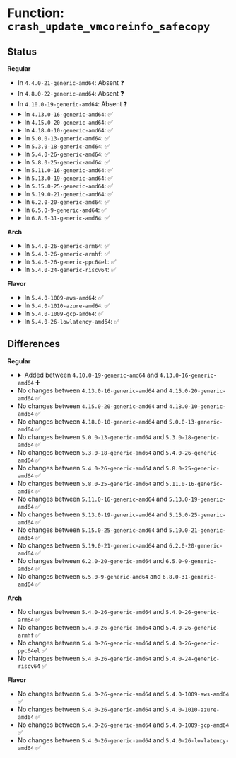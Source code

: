 # Function: <code>crash_update_vmcoreinfo_safecopy</code>

## Status
<b>Regular</b>
<ul>
<li>
In <code>4.4.0-21-generic-amd64</code>: Absent ❓
</li>
<li>
In <code>4.8.0-22-generic-amd64</code>: Absent ❓
</li>
<li>
In <code>4.10.0-19-generic-amd64</code>: Absent ❓
</li>
<li>
<details>
<summary>In <code>4.13.0-16-generic-amd64</code>: ✅</summary>

```c
void crash_update_vmcoreinfo_safecopy(void * ptr)
```

```json
{
  "name": "crash_update_vmcoreinfo_safecopy",
  "collision_type": "Unique Global",
  "inline_type": "No",
  "funcs": [
    {
      "addr": 18446744071580012688,
      "name": "crash_update_vmcoreinfo_safecopy",
      "external": true,
      "loc": "kernel/crash_core.c:329",
      "file": "kernel/crash_core.c",
      "inline": "seen, unknown",
      "caller_inline": [],
      "caller_func": [
        "kernel/kexec_core.c:kimage_free",
        "kernel/kexec_core.c:kimage_crash_copy_vmcoreinfo"
      ]
    }
  ],
  "symbols": [
    {
      "addr": 18446744071580012688,
      "name": "crash_update_vmcoreinfo_safecopy",
      "section": ".text",
      "bind": "STB_GLOBAL",
      "size": 50
    }
  ]
}
```
</details>
</li>
<li>
<details>
<summary>In <code>4.15.0-20-generic-amd64</code>: ✅</summary>

```c
void crash_update_vmcoreinfo_safecopy(void * ptr)
```

```json
{
  "name": "crash_update_vmcoreinfo_safecopy",
  "collision_type": "Unique Global",
  "inline_type": "No",
  "funcs": [
    {
      "addr": 18446744071580059520,
      "name": "crash_update_vmcoreinfo_safecopy",
      "external": true,
      "loc": "kernel/crash_core.c:330",
      "file": "kernel/crash_core.c",
      "inline": "seen, unknown",
      "caller_inline": [],
      "caller_func": [
        "kernel/kexec_core.c:kimage_free",
        "kernel/kexec_core.c:kimage_crash_copy_vmcoreinfo"
      ]
    }
  ],
  "symbols": [
    {
      "addr": 18446744071580059520,
      "name": "crash_update_vmcoreinfo_safecopy",
      "section": ".text",
      "bind": "STB_GLOBAL",
      "size": 50
    }
  ]
}
```
</details>
</li>
<li>
<details>
<summary>In <code>4.18.0-10-generic-amd64</code>: ✅</summary>

```c
void crash_update_vmcoreinfo_safecopy(void * ptr)
```

```json
{
  "name": "crash_update_vmcoreinfo_safecopy",
  "collision_type": "Unique Global",
  "inline_type": "No",
  "funcs": [
    {
      "addr": 18446744071580116752,
      "name": "crash_update_vmcoreinfo_safecopy",
      "external": true,
      "loc": "kernel/crash_core.c:330",
      "file": "kernel/crash_core.c",
      "inline": "seen, unknown",
      "caller_inline": [],
      "caller_func": [
        "kernel/kexec_core.c:kimage_free",
        "kernel/kexec_core.c:kimage_crash_copy_vmcoreinfo"
      ]
    }
  ],
  "symbols": [
    {
      "addr": 18446744071580116752,
      "name": "crash_update_vmcoreinfo_safecopy",
      "section": ".text",
      "bind": "STB_GLOBAL",
      "size": 50
    }
  ]
}
```
</details>
</li>
<li>
<details>
<summary>In <code>5.0.0-13-generic-amd64</code>: ✅</summary>

```c
void crash_update_vmcoreinfo_safecopy(void * ptr)
```

```json
{
  "name": "crash_update_vmcoreinfo_safecopy",
  "collision_type": "Unique Global",
  "inline_type": "No",
  "funcs": [
    {
      "addr": 18446744071580163744,
      "name": "crash_update_vmcoreinfo_safecopy",
      "external": true,
      "loc": "kernel/crash_core.c:330",
      "file": "kernel/crash_core.c",
      "inline": "seen, unknown",
      "caller_inline": [],
      "caller_func": [
        "kernel/kexec_core.c:kimage_free",
        "kernel/kexec_core.c:kimage_crash_copy_vmcoreinfo"
      ]
    }
  ],
  "symbols": [
    {
      "addr": 18446744071580163744,
      "name": "crash_update_vmcoreinfo_safecopy",
      "section": ".text",
      "bind": "STB_GLOBAL",
      "size": 50
    }
  ]
}
```
</details>
</li>
<li>
<details>
<summary>In <code>5.3.0-18-generic-amd64</code>: ✅</summary>

```c
void crash_update_vmcoreinfo_safecopy(void * ptr)
```

```json
{
  "name": "crash_update_vmcoreinfo_safecopy",
  "collision_type": "Unique Global",
  "inline_type": "No",
  "funcs": [
    {
      "addr": 18446744071580209744,
      "name": "crash_update_vmcoreinfo_safecopy",
      "external": true,
      "loc": "kernel/crash_core.c:328",
      "file": "kernel/crash_core.c",
      "inline": "seen, unknown",
      "caller_inline": [],
      "caller_func": [
        "kernel/kexec_core.c:kimage_free",
        "kernel/kexec_core.c:kimage_crash_copy_vmcoreinfo"
      ]
    }
  ],
  "symbols": [
    {
      "addr": 18446744071580209744,
      "name": "crash_update_vmcoreinfo_safecopy",
      "section": ".text",
      "bind": "STB_GLOBAL",
      "size": 50
    }
  ]
}
```
</details>
</li>
<li>
<details>
<summary>In <code>5.4.0-26-generic-amd64</code>: ✅</summary>

```c
void crash_update_vmcoreinfo_safecopy(void * ptr)
```

```json
{
  "name": "crash_update_vmcoreinfo_safecopy",
  "collision_type": "Unique Global",
  "inline_type": "No",
  "funcs": [
    {
      "addr": 18446744071580258080,
      "name": "crash_update_vmcoreinfo_safecopy",
      "external": true,
      "loc": "kernel/crash_core.c:328",
      "file": "kernel/crash_core.c",
      "inline": "seen, unknown",
      "caller_inline": [],
      "caller_func": [
        "kernel/kexec_core.c:kimage_free",
        "kernel/kexec_core.c:kimage_crash_copy_vmcoreinfo"
      ]
    }
  ],
  "symbols": [
    {
      "addr": 18446744071580258080,
      "name": "crash_update_vmcoreinfo_safecopy",
      "section": ".text",
      "bind": "STB_GLOBAL",
      "size": 50
    }
  ]
}
```
</details>
</li>
<li>
<details>
<summary>In <code>5.8.0-25-generic-amd64</code>: ✅</summary>

```c
void crash_update_vmcoreinfo_safecopy(void * ptr)
```

```json
{
  "name": "crash_update_vmcoreinfo_safecopy",
  "collision_type": "Unique Global",
  "inline_type": "No",
  "funcs": [
    {
      "addr": 18446744071580326656,
      "name": "crash_update_vmcoreinfo_safecopy",
      "external": true,
      "loc": "kernel/crash_core.c:328",
      "file": "kernel/crash_core.c",
      "inline": "seen, unknown",
      "caller_inline": [],
      "caller_func": [
        "kernel/kexec_core.c:kimage_free",
        "kernel/kexec_core.c:kimage_crash_copy_vmcoreinfo"
      ]
    }
  ],
  "symbols": [
    {
      "addr": 18446744071580326656,
      "name": "crash_update_vmcoreinfo_safecopy",
      "section": ".text",
      "bind": "STB_GLOBAL",
      "size": 50
    }
  ]
}
```
</details>
</li>
<li>
<details>
<summary>In <code>5.11.0-16-generic-amd64</code>: ✅</summary>

```c
void crash_update_vmcoreinfo_safecopy(void * ptr)
```

```json
{
  "name": "crash_update_vmcoreinfo_safecopy",
  "collision_type": "Unique Global",
  "inline_type": "No",
  "funcs": [
    {
      "addr": 18446744071580312144,
      "name": "crash_update_vmcoreinfo_safecopy",
      "external": true,
      "loc": "kernel/crash_core.c:330",
      "file": "kernel/crash_core.c",
      "inline": "seen, unknown",
      "caller_inline": [],
      "caller_func": [
        "kernel/kexec_core.c:kimage_free",
        "kernel/kexec_core.c:kimage_crash_copy_vmcoreinfo"
      ]
    }
  ],
  "symbols": [
    {
      "addr": 18446744071580312144,
      "name": "crash_update_vmcoreinfo_safecopy",
      "section": ".text",
      "bind": "STB_GLOBAL",
      "size": 50
    }
  ]
}
```
</details>
</li>
<li>
<details>
<summary>In <code>5.13.0-19-generic-amd64</code>: ✅</summary>

```c
void crash_update_vmcoreinfo_safecopy(void * ptr)
```

```json
{
  "name": "crash_update_vmcoreinfo_safecopy",
  "collision_type": "Unique Global",
  "inline_type": "No",
  "funcs": [
    {
      "addr": 18446744071580315632,
      "name": "crash_update_vmcoreinfo_safecopy",
      "external": true,
      "loc": "kernel/crash_core.c:330",
      "file": "kernel/crash_core.c",
      "inline": "seen, unknown",
      "caller_inline": [],
      "caller_func": [
        "kernel/kexec_core.c:kimage_free",
        "kernel/kexec_core.c:kimage_crash_copy_vmcoreinfo"
      ]
    }
  ],
  "symbols": [
    {
      "addr": 18446744071580315632,
      "name": "crash_update_vmcoreinfo_safecopy",
      "section": ".text",
      "bind": "STB_GLOBAL",
      "size": 50
    }
  ]
}
```
</details>
</li>
<li>
<details>
<summary>In <code>5.15.0-25-generic-amd64</code>: ✅</summary>

```c
void crash_update_vmcoreinfo_safecopy(void * ptr)
```

```json
{
  "name": "crash_update_vmcoreinfo_safecopy",
  "collision_type": "Unique Global",
  "inline_type": "No",
  "funcs": [
    {
      "addr": 18446744071580469168,
      "name": "crash_update_vmcoreinfo_safecopy",
      "external": true,
      "loc": "kernel/crash_core.c:342",
      "file": "kernel/crash_core.c",
      "inline": "seen, unknown",
      "caller_inline": [],
      "caller_func": [
        "kernel/kexec_core.c:kimage_free",
        "kernel/kexec_core.c:kimage_crash_copy_vmcoreinfo"
      ]
    }
  ],
  "symbols": [
    {
      "addr": 18446744071580469168,
      "name": "crash_update_vmcoreinfo_safecopy",
      "section": ".text",
      "bind": "STB_GLOBAL",
      "size": 50
    }
  ]
}
```
</details>
</li>
<li>
<details>
<summary>In <code>5.19.0-21-generic-amd64</code>: ✅</summary>

```c
void crash_update_vmcoreinfo_safecopy(void * ptr)
```

```json
{
  "name": "crash_update_vmcoreinfo_safecopy",
  "collision_type": "Unique Global",
  "inline_type": "No",
  "funcs": [
    {
      "addr": 18446744071580662864,
      "name": "crash_update_vmcoreinfo_safecopy",
      "external": true,
      "loc": "kernel/crash_core.c:338",
      "file": "kernel/crash_core.c",
      "inline": "seen, unknown",
      "caller_inline": [],
      "caller_func": [
        "kernel/kexec_core.c:kimage_free",
        "kernel/kexec_core.c:kimage_crash_copy_vmcoreinfo"
      ]
    }
  ],
  "symbols": [
    {
      "addr": 18446744071580662864,
      "name": "crash_update_vmcoreinfo_safecopy",
      "section": ".text",
      "bind": "STB_GLOBAL",
      "size": 74
    }
  ]
}
```
</details>
</li>
<li>
<details>
<summary>In <code>6.2.0-20-generic-amd64</code>: ✅</summary>

```c
void crash_update_vmcoreinfo_safecopy(void * ptr)
```

```json
{
  "name": "crash_update_vmcoreinfo_safecopy",
  "collision_type": "Unique Global",
  "inline_type": "No",
  "funcs": [
    {
      "addr": 18446744071580932800,
      "name": "crash_update_vmcoreinfo_safecopy",
      "external": true,
      "loc": "kernel/crash_core.c:350",
      "file": "kernel/crash_core.c",
      "inline": "seen, unknown",
      "caller_inline": [],
      "caller_func": [
        "kernel/kexec_core.c:kimage_free",
        "kernel/kexec_core.c:kimage_crash_copy_vmcoreinfo"
      ]
    }
  ],
  "symbols": [
    {
      "addr": 18446744071580932800,
      "name": "crash_update_vmcoreinfo_safecopy",
      "section": ".text",
      "bind": "STB_GLOBAL",
      "size": 74
    }
  ]
}
```
</details>
</li>
<li>
<details>
<summary>In <code>6.5.0-9-generic-amd64</code>: ✅</summary>

```c
void crash_update_vmcoreinfo_safecopy(void * ptr)
```

```json
{
  "name": "crash_update_vmcoreinfo_safecopy",
  "collision_type": "Unique Global",
  "inline_type": "No",
  "funcs": [
    {
      "addr": 18446744071581019200,
      "name": "crash_update_vmcoreinfo_safecopy",
      "external": true,
      "loc": "kernel/crash_core.c:350",
      "file": "kernel/crash_core.c",
      "inline": "seen, unknown",
      "caller_inline": [],
      "caller_func": [
        "kernel/kexec_core.c:kimage_free",
        "kernel/kexec_core.c:kimage_crash_copy_vmcoreinfo"
      ]
    }
  ],
  "symbols": [
    {
      "addr": 18446744071581019200,
      "name": "crash_update_vmcoreinfo_safecopy",
      "section": ".text",
      "bind": "STB_GLOBAL",
      "size": 74
    }
  ]
}
```
</details>
</li>
<li>
<details>
<summary>In <code>6.8.0-31-generic-amd64</code>: ✅</summary>

```c
void crash_update_vmcoreinfo_safecopy(void * ptr)
```

```json
{
  "name": "crash_update_vmcoreinfo_safecopy",
  "collision_type": "Unique Global",
  "inline_type": "No",
  "funcs": [
    {
      "addr": 18446744071581117088,
      "name": "crash_update_vmcoreinfo_safecopy",
      "external": true,
      "loc": "kernel/crash_core.c:669",
      "file": "kernel/crash_core.c",
      "inline": "seen, unknown",
      "caller_inline": [],
      "caller_func": [
        "kernel/kexec_core.c:kimage_free",
        "kernel/kexec_core.c:kimage_crash_copy_vmcoreinfo"
      ]
    }
  ],
  "symbols": [
    {
      "addr": 18446744071581117088,
      "name": "crash_update_vmcoreinfo_safecopy",
      "section": ".text",
      "bind": "STB_GLOBAL",
      "size": 74
    }
  ]
}
```
</details>
</li>
</ul>
<b>Arch</b>
<ul>
<li>
<details>
<summary>In <code>5.4.0-26-generic-arm64</code>: ✅</summary>

```c
void crash_update_vmcoreinfo_safecopy(void * ptr)
```

```json
{
  "name": "crash_update_vmcoreinfo_safecopy",
  "collision_type": "Unique Global",
  "inline_type": "No",
  "funcs": [
    {
      "addr": 18446603336491500840,
      "name": "crash_update_vmcoreinfo_safecopy",
      "external": true,
      "loc": "kernel/crash_core.c:328",
      "file": "kernel/crash_core.c",
      "inline": "seen, unknown",
      "caller_inline": [],
      "caller_func": [
        "kernel/kexec_core.c:kimage_free",
        "kernel/kexec_core.c:kimage_crash_copy_vmcoreinfo"
      ]
    }
  ],
  "symbols": [
    {
      "addr": 18446603336491500840,
      "name": "crash_update_vmcoreinfo_safecopy",
      "section": ".text",
      "bind": "STB_GLOBAL",
      "size": 64
    }
  ]
}
```
</details>
</li>
<li>
<details>
<summary>In <code>5.4.0-26-generic-armhf</code>: ✅</summary>

```c
void crash_update_vmcoreinfo_safecopy(void * ptr)
```

```json
{
  "name": "crash_update_vmcoreinfo_safecopy",
  "collision_type": "Unique Global",
  "inline_type": "No",
  "funcs": [
    {
      "addr": 3225482384,
      "name": "crash_update_vmcoreinfo_safecopy",
      "external": true,
      "loc": "kernel/crash_core.c:328",
      "file": "kernel/crash_core.c",
      "inline": "seen, unknown",
      "caller_inline": [],
      "caller_func": [
        "kernel/kexec_core.c:kimage_free",
        "kernel/kexec_core.c:kimage_crash_copy_vmcoreinfo"
      ]
    }
  ],
  "symbols": [
    {
      "addr": 3225482384,
      "name": "crash_update_vmcoreinfo_safecopy",
      "section": ".text",
      "bind": "STB_GLOBAL",
      "size": 56
    }
  ]
}
```
</details>
</li>
<li>
<details>
<summary>In <code>5.4.0-26-generic-ppc64el</code>: ✅</summary>

```c
void crash_update_vmcoreinfo_safecopy(void * ptr)
```

```json
{
  "name": "crash_update_vmcoreinfo_safecopy",
  "collision_type": "Unique Global",
  "inline_type": "No",
  "funcs": [
    {
      "addr": 13835058055284460400,
      "name": "crash_update_vmcoreinfo_safecopy",
      "external": true,
      "loc": "kernel/crash_core.c:328",
      "file": "kernel/crash_core.c",
      "inline": "seen, unknown",
      "caller_inline": [],
      "caller_func": [
        "kernel/kexec_core.c:kimage_free",
        "kernel/kexec_core.c:kimage_crash_copy_vmcoreinfo"
      ]
    }
  ],
  "symbols": [
    {
      "addr": 13835058055284460400,
      "name": "crash_update_vmcoreinfo_safecopy",
      "section": ".text",
      "bind": "STB_GLOBAL",
      "size": 92
    }
  ]
}
```
</details>
</li>
<li>
<details>
<summary>In <code>5.4.0-24-generic-riscv64</code>: ✅</summary>

```c
void crash_update_vmcoreinfo_safecopy(void * ptr)
```

```json
{
  "name": "crash_update_vmcoreinfo_safecopy",
  "collision_type": "Unique Global",
  "inline_type": "No",
  "funcs": [
    {
      "addr": 18446743936271942658,
      "name": "crash_update_vmcoreinfo_safecopy",
      "external": true,
      "loc": "kernel/crash_core.c:328",
      "file": "kernel/crash_core.c",
      "inline": "seen, unknown",
      "caller_inline": [],
      "caller_func": []
    }
  ],
  "symbols": [
    {
      "addr": 18446743936271942658,
      "name": "crash_update_vmcoreinfo_safecopy",
      "section": ".text",
      "bind": "STB_GLOBAL",
      "size": 68
    }
  ]
}
```
</details>
</li>
</ul>
<b>Flavor</b>
<ul>
<li>
<details>
<summary>In <code>5.4.0-1009-aws-amd64</code>: ✅</summary>

```c
void crash_update_vmcoreinfo_safecopy(void * ptr)
```

```json
{
  "name": "crash_update_vmcoreinfo_safecopy",
  "collision_type": "Unique Global",
  "inline_type": "No",
  "funcs": [
    {
      "addr": 18446744071580226880,
      "name": "crash_update_vmcoreinfo_safecopy",
      "external": true,
      "loc": "kernel/crash_core.c:328",
      "file": "kernel/crash_core.c",
      "inline": "seen, unknown",
      "caller_inline": [],
      "caller_func": [
        "kernel/kexec_core.c:kimage_free",
        "kernel/kexec_core.c:kimage_crash_copy_vmcoreinfo"
      ]
    }
  ],
  "symbols": [
    {
      "addr": 18446744071580226880,
      "name": "crash_update_vmcoreinfo_safecopy",
      "section": ".text",
      "bind": "STB_GLOBAL",
      "size": 50
    }
  ]
}
```
</details>
</li>
<li>
<details>
<summary>In <code>5.4.0-1010-azure-amd64</code>: ✅</summary>

```c
void crash_update_vmcoreinfo_safecopy(void * ptr)
```

```json
{
  "name": "crash_update_vmcoreinfo_safecopy",
  "collision_type": "Unique Global",
  "inline_type": "No",
  "funcs": [
    {
      "addr": 18446744071580174368,
      "name": "crash_update_vmcoreinfo_safecopy",
      "external": true,
      "loc": "kernel/crash_core.c:328",
      "file": "kernel/crash_core.c",
      "inline": "seen, unknown",
      "caller_inline": [],
      "caller_func": [
        "kernel/kexec_core.c:kimage_free",
        "kernel/kexec_core.c:kimage_crash_copy_vmcoreinfo"
      ]
    }
  ],
  "symbols": [
    {
      "addr": 18446744071580174368,
      "name": "crash_update_vmcoreinfo_safecopy",
      "section": ".text",
      "bind": "STB_GLOBAL",
      "size": 50
    }
  ]
}
```
</details>
</li>
<li>
<details>
<summary>In <code>5.4.0-1009-gcp-amd64</code>: ✅</summary>

```c
void crash_update_vmcoreinfo_safecopy(void * ptr)
```

```json
{
  "name": "crash_update_vmcoreinfo_safecopy",
  "collision_type": "Unique Global",
  "inline_type": "No",
  "funcs": [
    {
      "addr": 18446744071580218352,
      "name": "crash_update_vmcoreinfo_safecopy",
      "external": true,
      "loc": "kernel/crash_core.c:328",
      "file": "kernel/crash_core.c",
      "inline": "seen, unknown",
      "caller_inline": [],
      "caller_func": [
        "kernel/kexec_core.c:kimage_free",
        "kernel/kexec_core.c:kimage_crash_copy_vmcoreinfo"
      ]
    }
  ],
  "symbols": [
    {
      "addr": 18446744071580218352,
      "name": "crash_update_vmcoreinfo_safecopy",
      "section": ".text",
      "bind": "STB_GLOBAL",
      "size": 50
    }
  ]
}
```
</details>
</li>
<li>
<details>
<summary>In <code>5.4.0-26-lowlatency-amd64</code>: ✅</summary>

```c
void crash_update_vmcoreinfo_safecopy(void * ptr)
```

```json
{
  "name": "crash_update_vmcoreinfo_safecopy",
  "collision_type": "Unique Global",
  "inline_type": "No",
  "funcs": [
    {
      "addr": 18446744071580271120,
      "name": "crash_update_vmcoreinfo_safecopy",
      "external": true,
      "loc": "kernel/crash_core.c:328",
      "file": "kernel/crash_core.c",
      "inline": "seen, unknown",
      "caller_inline": [],
      "caller_func": [
        "kernel/kexec_core.c:kimage_free",
        "kernel/kexec_core.c:kimage_crash_copy_vmcoreinfo"
      ]
    }
  ],
  "symbols": [
    {
      "addr": 18446744071580271120,
      "name": "crash_update_vmcoreinfo_safecopy",
      "section": ".text",
      "bind": "STB_GLOBAL",
      "size": 50
    }
  ]
}
```
</details>
</li>
</ul>

## Differences
<b>Regular</b>
<ul>
<li>
<details>
<summary>Added between <code>4.10.0-19-generic-amd64</code> and <code>4.13.0-16-generic-amd64</code> ➕</summary>

```c
void crash_update_vmcoreinfo_safecopy(void * ptr)
```
</details>
</li>
<li>
No changes between <code>4.13.0-16-generic-amd64</code> and <code>4.15.0-20-generic-amd64</code> ✅
</li>
<li>
No changes between <code>4.15.0-20-generic-amd64</code> and <code>4.18.0-10-generic-amd64</code> ✅
</li>
<li>
No changes between <code>4.18.0-10-generic-amd64</code> and <code>5.0.0-13-generic-amd64</code> ✅
</li>
<li>
No changes between <code>5.0.0-13-generic-amd64</code> and <code>5.3.0-18-generic-amd64</code> ✅
</li>
<li>
No changes between <code>5.3.0-18-generic-amd64</code> and <code>5.4.0-26-generic-amd64</code> ✅
</li>
<li>
No changes between <code>5.4.0-26-generic-amd64</code> and <code>5.8.0-25-generic-amd64</code> ✅
</li>
<li>
No changes between <code>5.8.0-25-generic-amd64</code> and <code>5.11.0-16-generic-amd64</code> ✅
</li>
<li>
No changes between <code>5.11.0-16-generic-amd64</code> and <code>5.13.0-19-generic-amd64</code> ✅
</li>
<li>
No changes between <code>5.13.0-19-generic-amd64</code> and <code>5.15.0-25-generic-amd64</code> ✅
</li>
<li>
No changes between <code>5.15.0-25-generic-amd64</code> and <code>5.19.0-21-generic-amd64</code> ✅
</li>
<li>
No changes between <code>5.19.0-21-generic-amd64</code> and <code>6.2.0-20-generic-amd64</code> ✅
</li>
<li>
No changes between <code>6.2.0-20-generic-amd64</code> and <code>6.5.0-9-generic-amd64</code> ✅
</li>
<li>
No changes between <code>6.5.0-9-generic-amd64</code> and <code>6.8.0-31-generic-amd64</code> ✅
</li>
</ul>
<b>Arch</b>
<ul>
<li>
No changes between <code>5.4.0-26-generic-amd64</code> and <code>5.4.0-26-generic-arm64</code> ✅
</li>
<li>
No changes between <code>5.4.0-26-generic-amd64</code> and <code>5.4.0-26-generic-armhf</code> ✅
</li>
<li>
No changes between <code>5.4.0-26-generic-amd64</code> and <code>5.4.0-26-generic-ppc64el</code> ✅
</li>
<li>
No changes between <code>5.4.0-26-generic-amd64</code> and <code>5.4.0-24-generic-riscv64</code> ✅
</li>
</ul>
<b>Flavor</b>
<ul>
<li>
No changes between <code>5.4.0-26-generic-amd64</code> and <code>5.4.0-1009-aws-amd64</code> ✅
</li>
<li>
No changes between <code>5.4.0-26-generic-amd64</code> and <code>5.4.0-1010-azure-amd64</code> ✅
</li>
<li>
No changes between <code>5.4.0-26-generic-amd64</code> and <code>5.4.0-1009-gcp-amd64</code> ✅
</li>
<li>
No changes between <code>5.4.0-26-generic-amd64</code> and <code>5.4.0-26-lowlatency-amd64</code> ✅
</li>
</ul>
